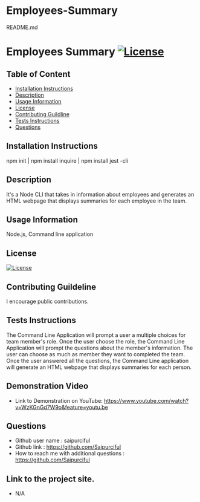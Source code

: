 # Employees-Summary

README.md

# Employees Summary [![License](https://img.shields.io/badge/License-MIT%201.0-lightblue.svg)](https://www.boost.org/LICENSE_1_0.txt)


## Table of Content

* [Installation Instructions](#Installation-Instruction)
* [Description](#Description )
* [Usage Information](#Usage-Information)
* [License](#License)
* [Contributing Guildline](#Contributing-Guildline)
* [Tests Instructions](#Tests-Instructions)
* [Questions](#Questions)



## Installation Instructions
npm init | npm install inquire | npm install jest -cli

## Description
It's a Node CLI that takes in information about employees and generates an HTML webpage that displays summaries for each employee in the team. 

## Usage Information

Node.js, Command line application

## License
[![License](https://img.shields.io/badge/License-MIT%201.0-lightblue.svg)](https://www.boost.org/LICENSE_1_0.txt)
    
## Contributing Guildeline

I encourage public contributions.

## Tests Instructions

The Command Line Application will prompt a user a multiple choices for team member's role. Once the user choose the role, the Command Line Application will prompt the questions about the member's information. The user can choose as much as member they want to completed the team. Once the user answered all the questions, the Command Line application will generate an HTML webpage that displays summaries for each person. 

## Demonstration Video

* Link to Demonstration on YouTube: https://www.youtube.com/watch?v=WzKGnGd7W9o&feature=youtu.be

## Questions

  * Github user name : saipurciful  
  * Github link : https://github.com/Saipurciful
  * How to reach me with additional questions : https://github.com/Saipurciful

## Link to the project site. 
* N/A
